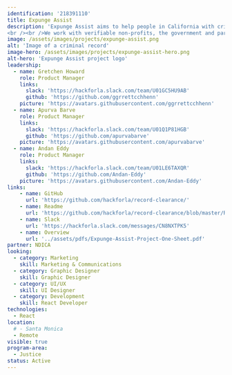```yaml
---
identification: '218391110'
title: Expunge Assist
description: 'Expunge Assist aims to help people in California with criminal records accomplish record clearance, expungement or reduction and subsequently a second chance as a part of society.
<br /><br />We work with verifiable non-profits, the government and partners to build digital tools that can affect changes in the lives of these justice impacted individuals.'
image: /assets/images/projects/expunge-assist.png
alt: 'Image of a criminal record'
image-hero: /assets/images/projects/expunge-assist-hero.png
alt-hero: 'Expunge Assist project logo'
leadership:
  - name: Gretchen Howard
    role: Product Manager
    links:
      slack: 'https://hackforla.slack.com/team/U01GC5HU9AB'
      github: 'https://github.com/ggrrettcchhenn'
    picture: 'https://avatars.githubusercontent.com/ggrrettcchhenn'
  - name: Apurva Barve
    role: Product Manager
    links:
      slack: 'https://hackforla.slack.com/team/U01Q1P81HGB'
      github: 'https://github.com/apurvabarve'
    picture: 'https://avatars.githubusercontent.com/apurvabarve'
  - name: Andan Eddy
    role: Product Manager
    links:
      slack: 'https://hackforla.slack.com/team/U01LE6TAXQR'
      github: 'https://github.com/Andan-Eddy'
    picture: 'https://avatars.githubusercontent.com/Andan-Eddy'
links:
    - name: GitHub
      url: 'https://github.com/hackforla/record-clearance/'
    - name: Readme
      url: 'https://github.com/hackforla/record-clearance/blob/master/README.md'
    - name: Slack
      url: 'https://hackforla.slack.com/messages/CN8NXTPK5'
    - name: Overview
      url: '../assets/pdfs/Expunge-Assist-Project-One-Sheet.pdf'
partner: NDICA
looking:
  - category: Marketing
    skill: Marketing & Communications
  - category: Graphic Designer
    skill: Graphic Designer
  - category: UI/UX
    skill: UI Designer
  - category: Development
    skill: React Developer
technologies:
  - React
location:
  # - Santa Monica
  - Remote
visible: true
program-area: 
  - Justice
status: Active
---
```

